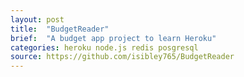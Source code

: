 ```yaml
---
layout: post
title:  "BudgetReader"
brief:  "A budget app project to learn Heroku"
categories: heroku node.js redis posgresql
source: https://github.com/isibley765/BudgetReader
---
```



